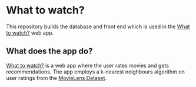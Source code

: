 # What to watch?

This repository builds the database and front end which is used in the [What to watch?](https://www.shawnchahal.com/what-to-watch) web app.

## What does the app do?

[What to watch?](https://www.shawnchahal.com/what-to-watch) is a web app where the user rates movies and gets recommendations. The app employs a k-nearest neighbours algorithm on user ratings from the [MovieLens Dataset](https://grouplens.org/datasets/movielens/).
